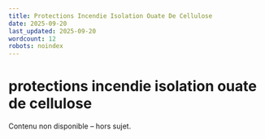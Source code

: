 ```yaml
---
title: Protections Incendie Isolation Ouate De Cellulose
date: 2025-09-20
last_updated: 2025-09-20
wordcount: 12
robots: noindex
---
```


# protections incendie isolation ouate de cellulose

Contenu non disponible – hors sujet.